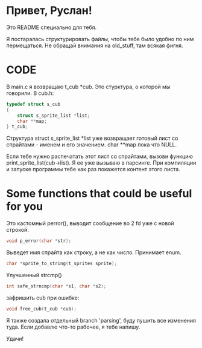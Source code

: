 # Привет, Руслан! 

Это README специально для тебя. 

Я постаралась структурировать файлы, чтобы тебе было удобно по ним пермещаться. Не обращай внимания на old_stuff, там всякая фигня.

# CODE

В main.c я возвращаю t_cub *cub. Это стурктура, о которой мы говорили. 
В cub.h: 
```C
typedef struct s_cub
{
	struct s_sprite_list *list;
	char **map;
} t_cub;
```
Структура struct s_sprite_list *list уже возвращает готовый лист со спрайтами - именем и его значением. char **map пока что NULL.

Если тебе нужно распечатать этот лист со спрайтами, вызови функцию print_sprite_list(cub->list).
Я ее уже вызываю в парсинге. При компиляции и запуске программы тебе как раз покажется контент этого листа. 

# Some functions that could be useful for you

Это кастомный perror(), выводит сообщение во 2 fd уже с новой строкой.
```C 
void p_error(char *str);
```

Выведет имя спрайта как строку, а не как число. Принимает enum. 
```C
char *sprite_to_string(t_sprites sprite);
```

Улучшенный strcmp()
```C
int safe_strncmp(char *s1, char *s2);
```

зафришить cub при ошибке:
```C
void free_cub(t_cub *cub);

```

Я также создала отдельный branch 'parsing', буду пушить все изменения туда. Если добавлю что-то рабочее, я тебе напишу.

Удачи!